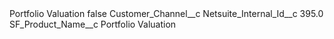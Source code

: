 <?xml version="1.0" encoding="UTF-8"?>
<CustomMetadata xmlns="http://soap.sforce.com/2006/04/metadata" xmlns:xsi="http://www.w3.org/2001/XMLSchema-instance" xmlns:xsd="http://www.w3.org/2001/XMLSchema">
    <label>Portfolio Valuation</label>
    <protected>false</protected>
    <values>
        <field>Customer_Channel__c</field>
        <value xsi:nil="true"/>
    </values>
    <values>
        <field>Netsuite_Internal_Id__c</field>
        <value xsi:type="xsd:double">395.0</value>
    </values>
    <values>
        <field>SF_Product_Name__c</field>
        <value xsi:type="xsd:string">Portfolio Valuation</value>
    </values>
</CustomMetadata>
